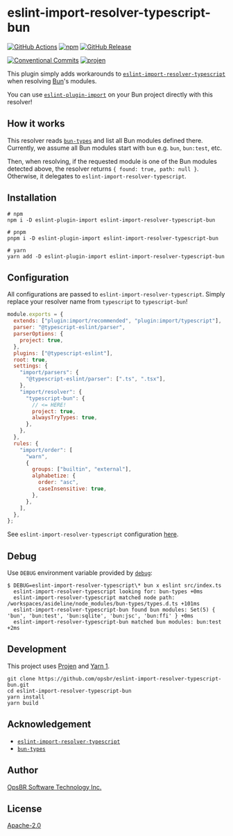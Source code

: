 # eslint-import-resolver-typescript-bun

[![GitHub Actions](https://github.com/opsbr/eslint-import-resolver-typescript-bun/workflows/release/badge.svg)](https://github.com/import-js/eslint-import-resolver-typescript/actions/workflows/ci.yml)
[![npm](https://img.shields.io/npm/v/eslint-import-resolver-typescript-bun.svg)](https://www.npmjs.com/package/eslint-import-resolver-typescript-bun)
[![GitHub Release](https://img.shields.io/github/release/opsbr/eslint-import-resolver-typescript-bun)](https://github.com/opsbr/eslint-import-resolver-typescript-bun/releases)

[![Conventional Commits](https://img.shields.io/badge/conventional%20commits-1.0.0-yellow.svg)](https://conventionalcommits.org)
[![projen](https://img.shields.io/badge/maintained%20with-projen-ED9C50.svg)](https://github.com/projen/projen)

This plugin simply adds workarounds to [`eslint-import-resolver-typescript`](https://www.npmjs.com/package/eslint-import-resolver-typescript) when resolving [Bun](https://bun.sh/)'s modules.

You can use [`eslint-plugin-import`](https://www.npmjs.com/package/eslint-plugin-import) on your Bun project directly with this resolver!

## How it works

This resolver reads [`bun-types`](https://www.npmjs.com/package/bun-types) and list all Bun modules defined there. Currently, we assume all Bun modules start with `bun` e.g. `bun`, `bun:test`, etc.

Then, when resolving, if the requested module is one of the Bun modules detected above, the resolver returns `{ found: true, path: null }`. Otherwise, it delegates to `eslint-import-resolver-typescript`.

## Installation

```shell
# npm
npm i -D eslint-plugin-import eslint-import-resolver-typescript-bun

# pnpm
pnpm i -D eslint-plugin-import eslint-import-resolver-typescript-bun

# yarn
yarn add -D eslint-plugin-import eslint-import-resolver-typescript-bun
```

## Configuration

All configurations are passed to `eslint-import-resolver-typescript`. Simply replace your resolver name from `typescript` to `typescript-bun`!

```javascript
module.exports = {
  extends: ["plugin:import/recommended", "plugin:import/typescript"],
  parser: "@typescript-eslint/parser",
  parserOptions: {
    project: true,
  },
  plugins: ["@typescript-eslint"],
  root: true,
  settings: {
    "import/parsers": {
      "@typescript-eslint/parser": [".ts", ".tsx"],
    },
    "import/resolver": {
      "typescript-bun": {
        // <= HERE!
        project: true,
        alwaysTryTypes: true,
      },
    },
  },
  rules: {
    "import/order": [
      "warn",
      {
        groups: ["builtin", "external"],
        alphabetize: {
          order: "asc",
          caseInsensitive: true,
        },
      },
    ],
  },
};
```

See `eslint-import-resolver-typescript` configuration [here](https://github.com/import-js/eslint-import-resolver-typescript/tree/master#configuration).

## Debug

Use `DEBUG` environment variable provided by [`debug`](https://www.npmjs.com/package/debug):

```
$ DEBUG=eslint-import-resolver-typescript\* bun x eslint src/index.ts
  eslint-import-resolver-typescript looking for: bun-types +0ms
  eslint-import-resolver-typescript matched node path: /workspaces/asideline/node_modules/bun-types/types.d.ts +101ms
  eslint-import-resolver-typescript-bun found bun modules: Set(5) { 'bun', 'bun:test', 'bun:sqlite', 'bun:jsc', 'bun:ffi' } +0ms
  eslint-import-resolver-typescript-bun matched bun modules: bun:test +2ms
```

## Development

This project uses [Projen](https://github.com/projen/projen) and [Yarn 1](https://yarnpkg.com/).

```shell
git clone https://github.com/opsbr/eslint-import-resolver-typescript-bun.git
cd eslint-import-resolver-typescript-bun
yarn install
yarn build
```

## Acknowledgement

- [`eslint-import-resolver-typescript`](https://www.npmjs.com/package/eslint-import-resolver-typescript)
- [`bun-types`](https://www.npmjs.com/package/bun-types)

## Author

[OpsBR Software Technology Inc.](https://opsbr.com/)

## License

[Apache-2.0](https://github.com/opsbr/eslint-import-resolver-typescript-bun/blob/main/LICENSE)
